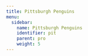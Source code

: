 ```yaml
---
title: Pittsburgh Penguins
menu:
  sidebar:
    name: Pittsburgh Penguins
    identifier: pit
    parent: pro
    weight: 5
---
```

